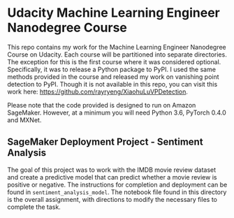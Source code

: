# Udacity Machine Learning Engineer Nanodegree Course

This repo contains my work for the Machine Learning Engineer Nanodegree Course on Udacity.  Each course will be partitioned into separate directories.  The exception for this is the first course where it was considered optional.  Specifically, it was to release a Python package to PyPI.  I used the same methods provided in the course and released my work on vanishing point detection to PyPI.  Though it is not available in this repo, you can visit this work here: https://github.com/rayryeng/XiaohuLuVPDetection.

Please note that the code provided is designed to run on Amazon SageMaker.  However, at a minimum you will need Python 3.6, PyTorch 0.4.0 and MXNet.

## SageMaker Deployment Project - Sentiment Analysis

The goal of this project was to work with the IMDB movie review dataset and create a predictive model that can predict whether a movie review is positive or negative.  The instructions for completion and deployment can be found in `sentiment_analysis_model`.  The notebook file found in this directory is the overall assignment, with directions to modify the necessary files to complete the task.